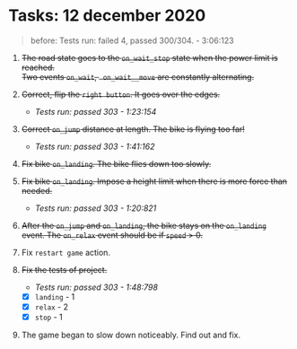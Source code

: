 # Tasks: 12 december 2020

> before: Tests run: failed 4, passed 300/304. - 3:06:123

1. ~~The road state goes to the `on_wait_stop` state when the power limit is reached.  
   Two events `on_wait`, ` on_wait__move` are constantly alternating.~~
   
2. ~~Correct, flip the `right button`. It goes over the edges.~~
   * _Tests run: passed 303 - 1:23:154_
   
3. ~~Correct `on_jump` distance at length. The bike is flying too far!~~
   * _Tests run: passed 303 - 1:41:162_
   
4. ~~Fix bike `on_landing`. The bike flies down too slowly.~~
5. ~~Fix bike `on_landing`. Impose a height limit when there is more force than needed.~~
   * _Tests run: passed 303 - 1:20:821_

6. ~~After the `on_jump` and `on_landing`, the bike stays on the `on_landing` event.
   The `on_relax` event should be if `speed` > 0.~~
   
7. Fix `restart game` action.

8. ~~Fix the tests of project.~~ 
   * _Tests run: passed 303 - 1:48:798_ 
   -[x] `landing` - 1
   -[x] `relax` - 2 
   -[x] `stop` - 1
   
9. The game began to slow down noticeably. Find out and fix.
